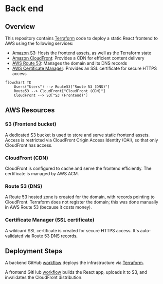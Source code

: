# Back end

## Overview

This repository contains [Terraform](https://developer.hashicorp.com/terraform/intro) code to deploy a static React
frontend to AWS using the following services:

- [Amazon S3](https://docs.aws.amazon.com/s3/): Hosts the frontend assets, as well as the Terraform state
- [Amazon CloudFront](https://docs.aws.amazon.com/cloudfront/): Provides a CDN for efficient content delivery
- [AWS Route 53](https://docs.aws.amazon.com/route53/): Manages the domain and its DNS records
- [AWS Certificate Manager](https://docs.aws.amazon.com/acm/): Provides an SSL certificate for secure HTTPS access

```mermaid
flowchart TD
    Users("Users") --> Route53["Route 53 (DNS)"]
    Route53 --> CloudFront["CloudFront (CDN)"]
    CloudFront --> S3["S3 (Frontend)"]
```

## AWS Resources

### S3 (Frontend bucket)

A dedicated S3 bucket is used to store and serve static frontend assets.
Access is restricted via CloudFront Origin Access Identity (OAI), so that only CloudFront has access.

### CloudFront (CDN)

CloudFront is configured to cache and serve the frontend efficiently.
The certificate is managed by AWS ACM.

### Route 53 (DNS)

A Route 53 hosted zone is created for the domain, with records pointing to CloudFront.
Terraform does not register the domain; this was done manually in AWS Route 53 (because it costs money).

### Certificate Manager (SSL certificate)

A wildcard SSL certificate is created for secure HTTPS access.
It's auto-validated via Route 53 DNS records.

## Deployment Steps

A backend GitHub [workflow](.github/workflows/deploy-infra.yml) deploys the infrastructure via
[Terraform](https://developer.hashicorp.com/terraform/intro).

A frontend GitHub [workflow](https://github.com/DevConnect-Hunter/front-end/blob/main/.github/workflows/deploy-frontend.yml)
builds the React app, uploads it to S3, and invalidates the CloudFront distribution.
